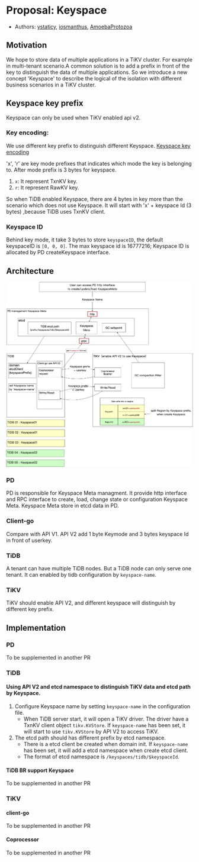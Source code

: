 # Proposal: Keyspace
* Authors: [ystaticy](https://github.com/ystaticy), [iosmanthus](https://github.com/iosmanthus), [AmoebaProtozoa](https://github.com/AmoebaProtozoa)


## Motivation
We hope to store data of multiple applications in a TiKV cluster.
For example in multi-tenant scenario.A common solution is to add a prefix in front of the key to distinguish the data of multiple applications.
So we introduce a new concept 'Keyspace' to describe the logical of the isolation with different business scenarios in a TiKV cluster.


## Keyspace key prefix
Keyspace can only be used when TiKV enabled api v2.
### Key encoding:
We use different key prefix to distinguish different Keyspace.
[Keyspace key encoding](https://github.com/tikv/rfcs/blob/master/text/0069-api-v2.md#key-encoding)

'x', 'r' are key mode prefixes that indicates which mode the key is belonging to.
After mode prefix is 3 bytes for keyspace.
1. `x`: It represent TxnKV key.
2. `r`: It represent RawKV key.

So when TiDB enabled Keyspace, there are 4 bytes in key more than the scenario which does not use Keyspace.
It will start with 'x' + keyspace Id (3 bytes) ,because TiDB uses TxnKV client.

### Keyspace ID
Behind key mode, it take 3 bytes to store `keyspaceID`, the default keyspaceID is `[0, 0, 0]`.
The max keyspace id is 16777216; Keyspace ID is allocated by PD createKeyspace interface.

## Architecture
![group and expression](./imgs/keyspace-arch.png)
### PD
PD is responsible for Keyspace Meta managment.
It provide http interface and RPC interface to create, load, change state or configuration Keyspace Meta.
Keyspace Meta store in etcd data in PD.

### Client-go
Compare with API V1. API V2 add 1 byte Keymode and 3 bytes keyspace Id in front of userkey.

### TiDB
A tenant can have multiple TiDB nodes. But a TiDB node can only serve one tenant.
It can enabled by tidb configuration by `keyspace-name`.

### TiKV
TiKV should enable API V2, and different keyspace will distinguish by different key prefix.

## Implementation

### PD
To be supplemented in another PR

### TiDB
#### Using API V2 and etcd namespace to distinguish TiKV data and etcd path by Keyspace.
1. Configure Keyspace name by setting `keyspace-name` in the configuration file.
   * When TiDB server start, it will open a TiKV driver. The driver have a TxnKV client object `tikv.KVStore`. If `keyspace-name` has been set, it will start to use `tikv.KVStore` by API V2 to access TiKV.
2. The etcd path should has different prefix by etcd namespace.
   * There is a etcd client be created when domain init. If `keyspace-name` has been set, it will add a etcd namespace when create etcd client.
   * The format of etcd namespace is `/keyspaces/tidb/$keyspaceId`.

#### TiDB BR support Keyspace
To be supplemented in another PR

### TiKV
#### client-go
To be supplemented in another PR
#### Coprocessor
To be supplemented in another PR



